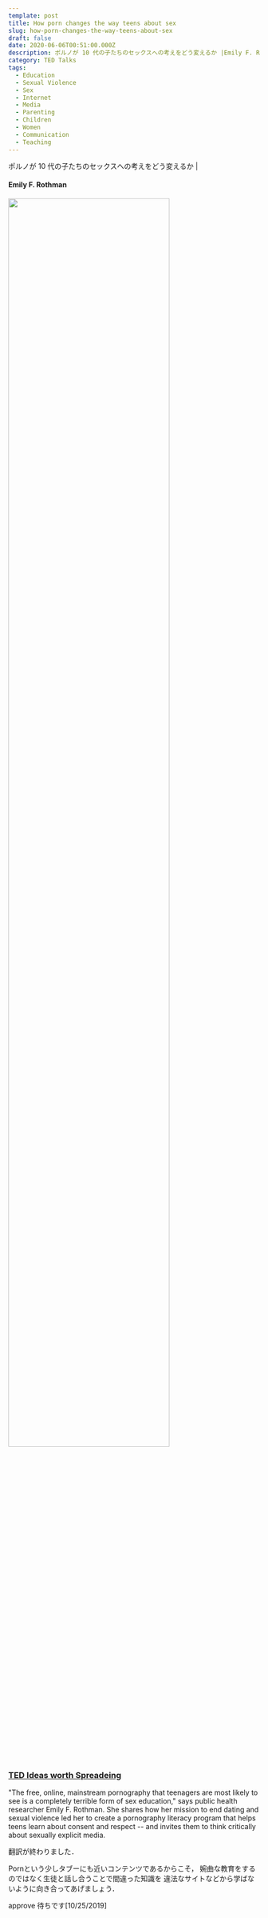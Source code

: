 ```yaml
---
template: post
title: How porn changes the way teens about sex
slug: how-porn-changes-the-way-teens-about-sex
draft: false
date: 2020-06-06T00:51:00.000Z
description: ポルノが 10 代の子たちのセックスへの考えをどう変えるか |Emily F. Rothman
category: TED Talks
tags:
  - Education
  - Sexual Violence
  - Sex
  - Internet
  - Media
  - Parenting
  - Children
  - Women
  - Communication
  - Teaching
---
```

ポルノが 10 代の子たちのセックスへの考えをどう変えるか |

#### Emily F. Rothman

[<img src="https://img.youtube.com/vi/FhP0AfZdRZ4/0.jpg" width="80%">](https://www.ted.com/talks/emily_f_rothman_how_porn_changes_the_way_teens_think_about_sex)

### [TED Ideas worth Spreadeing](https://www.ted.com/talks/emily_f_rothman_how_porn_changes_the_way_teens_think_about_sex?language=ja)

"The free, online, mainstream pornography that teenagers are most likely to see is a completely terrible form of sex education," says public health researcher Emily F. Rothman. She shares how her mission to end dating and sexual violence led her to create a pornography literacy program that helps teens learn about consent and respect -- and invites them to think critically about sexually explicit media.

翻訳が終わりました．

Pornという少しタブーにも近いコンテンツであるからこそ，
婉曲な教育をするのではなく生徒と話し合うことで間違った知識を
違法なサイトなどから学ばないように向き合ってあげましょう．


approve 待ちです\[10/25/2019]
